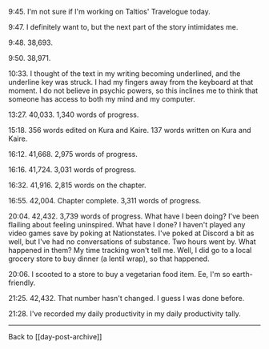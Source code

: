 9:45.  I'm not sure if I'm working on Taltios' Travelogue today.

9:47.  I definitely want to, but the next part of the story intimidates me.

9:48.  38,693.

9:50.  38,971.

10:33.  I thought of the text in my writing becoming underlined, and the underline key was struck.  I had my fingers away from the keyboard at that moment.  I do not believe in psychic powers, so this inclines me to think that someone has access to both my mind and my computer.

13:27.  40,033.  1,340 words of progress.

15:18.  356 words edited on Kura and Kaire.  137 words written on Kura and Kaire.

16:12.  41,668.  2,975 words of progress.

16:16.  41,724.  3,031 words of progress.

16:32.  41,916.  2,815 words on the chapter.

16:55.  42,004.  Chapter complete.  3,311 words of progress.

20:04.  42,432.  3,739 words of progress.  What have I been doing?  I've been flailing about feeling uninspired.  What have I done?  I haven't played any video games save by poking at Nationstates.  I've poked at Discord a bit as well, but I've had no conversations of substance.  Two hours went by.  What happened in them?  My time tracking won't tell me.  Well, I did go to a local grocery store to buy dinner (a lentil wrap), so that happened.

20:06.  I scooted to a store to buy a vegetarian food item.  Ee, I'm so earth-friendly.

21:25.  42,432.  That number hasn't changed.  I guess I was done before.

21:28.  I've recorded my daily productivity in my daily productivity tally.

---
Back to [[day-post-archive]]